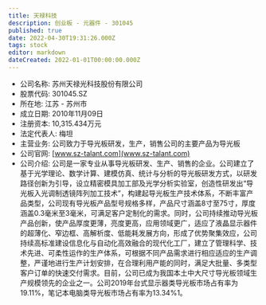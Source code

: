 ```yaml
---
title: 天禄科技
description: 创业板 - 元器件 - 301045
published: true
date: 2022-04-30T19:31:26.000Z
tags: stock
editor: markdown
dateCreated: 2022-01-01T00:00:00.000Z
---
```


- 公司名称: 苏州天禄光科技股份有限公司
- 股票代码: 301045.SZ
- 所在地: 江苏 - 苏州市
- 成立日期: 2010年11月09日
- 注册资本: 10,315.434万元
- 法定代表人: 梅坦
- 主营业务: 公司致力于导光板研发，生产，销售公司的主要产品为导光板
- 公司官网: [www.sz-talant.com](www.sz-talant.com)
- 公司介绍: 公司是一家专业从事导光板研发、生产、销售的企业。公司建立了基于光学理论、数学计算、建模仿真、统计与分析的导光板研发方式，以研发路径创新为引导，设立精密模具加工部及光学分析实验室，创造性研发出“导光板入光调制透镜阵列加工技术”，构建起导光板生产技术体系，不断丰富产品类型，公司现有导光板产品型号规格多样，产品尺寸涵盖8寸至75寸，厚度涵盖0.3毫米至3毫米，可满足客户定制化的需求。同时，公司持续推动导光板产品创新，使产品厚度更薄，亮度更高，应用领域更广，适应了液晶显示器件的超薄化、窄边框、高解析度、低能耗发展方向，形成了优势聚集效应，公司持续高标准建设信息化与自动化高效融合的现代化工厂，建立了管理科学、技术先进、可柔性运作的生产体系，可根据不同产品需求进行相应适应的生产调整，严谨地进行生产计划安排，在合理利用产能的同时，满足大批量、多类型客户订单的快速交付需求。目前，公司已成为我国本土中大尺寸导光板领域生产规模领先的企业之一。公司2019年台式显示器类导光板市场占有率为19.11%，笔记本电脑类导光板市场占有率为13.34%1。


